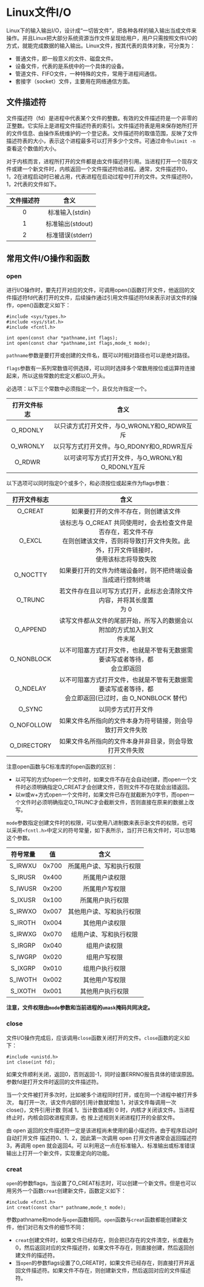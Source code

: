 # Linux文件I/O

Linux下的输入输出I/O，设计成“一切皆文件”，把各种各样的输入输出当成文件来操作。并且Linux把大部分系统资源当作文件呈现给用户，用户只需按照文件I/O的方式，就能完成数据的输入输出。Linux文件，按其代表的具体对象，可分类为：

*   普通文件，即一般意义的文件、磁盘文件。
*   设备文件，代表的是系统中的一个具体的设备。
*   管道文件、FIFO文件，一种特殊的文件，常用于进程间通信。
*   套接字（socket）文件，主要用在网络通信方面。

## 文件描述符

文件描述符（fd）是进程中代表某个文件的整数。有效的文件描述符是一个非零的正整数。它实际上是进程文件描述符表的索引。文件描述符表是用来保存她所打开的文件信息、由操作系统维护的一个登记表。文件描述符的取值范围，反映了文件描述符表的大小，表示这个进程最多可以打开多少个文件。可通过命令`ulimit -n`查看这个数值的大小。

对于内核而言，进程所打开的文件都是由文件描述符引用。当进程打开一个现存文件或建一个新文件时，内核返回一个文件描述符给进程。通常，文件描述符0，1，2在进程启动时已被占用，代表进程在启动过程中打开的文件。文件描述符0，1，2代表的文件如下。

| 文件描述符 |       含义       |
| :--------: | :--------------: |
|     0      | 标准输入(stdin)  |
|     1      | 标准输出(stdout) |
|     2      | 标准错误(stderr) |

## 常用文件I/O操作和函数

### open

进行I/O操作时，要先打开对应的文件，可调用open()函数打开文件，他返回的文件描述符fd代表打开的文件，后续操作通过引用文件描述符fd来表示对该文件的操作，open()函数定义如下：

```
#include <sys/types.h>
#include <sys/stat.h>
#include <fcntl.h>

int open(const char *pathname,int flags);
int open(const char *pathname,int flags,mode_t mode);
```

`pathname`参数是要打开或创建的文件名，既可以时相对路径也可以是绝对路径。

`flags`参数有一系列常数值可供选择，可以同时选择多个常数用按位或运算符连接起来，所以这些常数的宏定义都以O_开头。

必选项：以下三个常数中必须指定一个，且仅允许指定一个。

| 打开文件标志 |                       含义                       |
| :----------: | :----------------------------------------------: |
|   O_RDONLY   |    以只读方式打开文件，与O_WRONLY和O_RDWR互斥    |
|   O_WRONLY   |    以只写方式打开文件。与O_RDONY和O_RDWR互斥     |
|    O_RDWR    | 以可读可写方式打开文件，与O_WRONLY和O_RDONLY互斥 |

以下选项可以同时指定0个或多个，和必须按位或起来作为flags参数：

| 打开文件标志 |                             含义                             |
| :----------: | :----------------------------------------------------------: |
|   O_CREAT    |             如果要打开的文件不存在，则创建该文件             |
|    O_EXCL    | 该标志与 O_CREAT 共同使用时，会去检查文件是否存在，若文件不存<br/>在则创建该文件，否则将导致打开文件失败。此外，打开文件链接时，<br/>使用该标志将导致失败 |
|   O_NOCTTY   | 如果要打开的文件为终端设备时，则不把终端设备当成进行控制终端 |
|   O_TRUNC    | 若文件存在且以可写方式打开，此标志会清除文件内容，并将其长度置<br/>为 0 |
|   O_APPEND   | 读写文件都从文件的尾部开始，所写入的数据会以附加的方式加入到文<br/>件末尾 |
|  O_NONBLOCK  | 以不可阻塞方式打开文件，也就是不管有无数据需要读写或者等待，都<br/>会立即返回 |
|   O_NDELAY   | 以不可阻塞方式打开文件，也就是不管有无数据需要读写或者等待，都<br/>会立即返回(已过时，由 O_NONBLOCK 替代) |
|    O_SYNC    |                      以同步方式打开文件                      |
|  O_NOFOLLOW  |  如果文件名所指向的文件本身为符号链接，则会导致打开文件失败  |
| O_DIRECTORY  |   如果文件名所指向的文件本身并非目录，则会导致打开文件失败   |

注意open函数与C标准库的fopen函数的区别：

*   以可写的方式fopen一个文件时，如果文件不存在会自动创建，而open一个文件时必须明确指定O_CREAT才会创建文件，否则文件不存在就会出错返回。
*   以w或w+方式open一个文件时，如果文件已存在就截断为0字节，而open一个文件时必须明确指定O_TRUNC才会截断文件，否则直接在原来的数据上改写。

`mode`参数指定创建文件时的权限，可以使用八进制数来表示新文件的权限，也可以采用`<fcntl.h>`中定义的符号常量，如下表所示，当打开已有文件时，可以忽略这个参数。

| 符号常量 |  值   |           含义           |
| :------: | :---: | :----------------------: |
| S_IRWXU  | 0x700 | 所属用户读、写和执行权限 |
| S_IRUSR  | 0x400 |      所属用户读权限      |
| S_IWUSR  | 0x200 |      所属用户写权限      |
| S_IXUSR  | 0x100 |     所属用户执行权限     |
| S_IRWXO  | 0x007 | 其他用户读、写和执行权限 |
| S_IROTH  | 0x004 |      其他用户读权限      |
| S_IRWXG  | 0x070 |  组用户读、写和执行权限  |
| S_IRGRP  | 0x040 |       组用户读权限       |
| S_IWGRP  | 0x020 |       组用户写权限       |
| S_IXGRP  | 0x010 |      组用户执行权限      |
| S_IWOTH  | 0x002 |      其他用户写权限      |
| S_IXOTH  | 0x001 |     其他用户执行权限     |

**注意，文件权限由`mode`参数和当前进程的`umask`掩码共同决定。**

### close

文件I/O操作完成后，应该调用`close`函数关闭打开的文件。`close`函数的定义如下：

```
#include <unistd.h>
int close(int fd);
```

如果文件顺利关闭，返回0，否则返回-1，同时设置ERRNO报告具体的错误原因。参数fd是打开文件时返回的文件描述符。

当一个文件被打开多次时，比如被多个进程同时打开，或在同一个进程中被打开多次，
每打开一次，该文件内部的引用计数就增加 1，对该文件每调用一次 close()，文件引用计数
则减 1，当计数值减到 0 时，内核才关闭该文件。当进程终止时，内核会回收进程资源，也
按上述规则关闭进程打开的全部文件。

由 open 返回的文件描述符一定是该进程尚未使用的最小描述符。由于程序启动时自动打开文件
描述符0、1、2，因此第一次调用 open 打开文件通常会返回描述符3，再调用 open 就会返回4。可
以利用这一点在标准输入、标准输出或标准错误输出上打开一个新文件，实现重定向的功能。

### creat

`open`的参数flags，当设置了O_CREAT标志时，可以创建一个新文件。但是也可以用另外一个函数`creat`创建新文件，函数定义如下：

```
#include <fcntl.h>
int creat(const char* pathname,mode_t mode);
```

参数pathname和mode与`open`函数相同。`open`函数与`creat`函数都能创建新文件，他们对已有文件的细节不同：

*   `creat`创建文件时，如果文件已经存在，则会把已存在的文件清空，长度截为0，然后返回对应的文件描述符，如果文件不存在，则直接创建，然后返回创建文件的描述符。
*   当`open`的参数flags设置了O_CREAT时，如果文件已经存在，则直接打开并返回文件描述符。如果文件不存在，则创建新文件，然后返回对应的文件描述符。